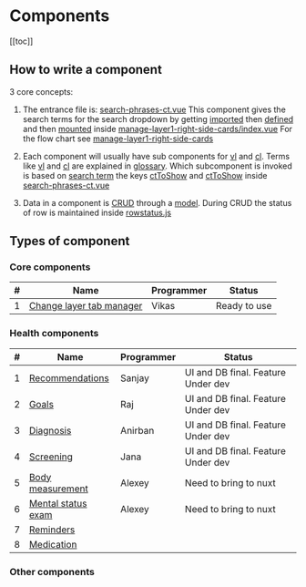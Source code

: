 # Components

[[toc]]

## How to write a component

3 core concepts:

1. The entrance file is: [search-phrases-ct.vue](https://github.com/savantcare/emr/blob/master/webclient/cts/1time-eachField-multiValues/1-textarea/search-phrases-ct.vue)
   This component gives the search terms for the search dropdown by getting [imported](https://github.com/savantcare/emr/blob/85e1510dd834a7e812e2a2ec37eaf26d2c2aa91f/webclient/cts/non-temporal/components-container-in-rhs-of-layer1/index.vue#L24) then [defined](https://github.com/savantcare/emr/blob/85e1510dd834a7e812e2a2ec37eaf26d2c2aa91f/webclient/cts/non-temporal/components-container-in-rhs-of-layer1/index.vue#L31) and then [mounted](https://github.com/savantcare/emr/blob/85e1510dd834a7e812e2a2ec37eaf26d2c2aa91f/webclient/cts/non-temporal/components-container-in-rhs-of-layer1/index.vue#L4) inside
   [manage-layer1-right-side-cards/index.vue](https://github.com/savantcare/emr/blob/master/webclient/cts/non-temporal/components-container-in-rhs-of-layer1/index.vue) For the flow chart see [manage-layer1-right-side-cards](./non-temporal/components-container-in-rhs-of-layer1/README.md)

2. Each component will usually have sub components for [vl](https://github.com/savantcare/emr/tree/master/webclient/cts/1time-eachField-multiValues/1-textarea/vl) and [cl](https://github.com/savantcare/emr/tree/master/webclient/cts/1time-eachField-multiValues/1-textarea/cl). Terms like [vl](../../docs/GLOSSARY.html#others) and [cl](../../docs/GLOSSARY.html#others) are explained in [glossary](../../docs/GLOSSARY). Which subcomponent is invoked is based on [search term](https://github.com/savantcare/emr/blob/85e1510dd834a7e812e2a2ec37eaf26d2c2aa91f/webclient/cts/1time-eachField-multiValues/1-textarea/search-phrases-ct.vue#L15) the keys [ctToShow](https://github.com/savantcare/emr/blob/85e1510dd834a7e812e2a2ec37eaf26d2c2aa91f/webclient/cts/1time-eachField-multiValues/1-textarea/search-phrases-ct.vue#L17) and [ctToShow](https://github.com/savantcare/emr/blob/85e1510dd834a7e812e2a2ec37eaf26d2c2aa91f/webclient/cts/1time-eachField-multiValues/1-textarea/search-phrases-ct.vue#L26) inside [search-phrases-ct.vue](https://github.com/savantcare/emr/blob/master/webclient/cts/1time-eachField-multiValues/1-textarea/search-phrases-ct.vue)

3. Data in a component is [CRUD](https://en.wikipedia.org/wiki/Create,_read,_update_and_delete) through a [model](https://github.com/savantcare/emr/blob/master/webclient/cts/1time-eachField-multiValues/1-textarea/db/client-side/rem.js). During CRUD the status of row is maintained inside [rowstatus.js](https://github.com/savantcare/emr/blob/master/webclient/cts/non-temporal/crud/rowstatus.js)

## Types of component

### Core components

| #   | Name                                                                           | Programmer | Status       |
| --- | ------------------------------------------------------------------------------ | ---------- | ------------ |
| 1   | [Change layer tab manager](./non-temporal/components-container-in-edit-layer/) | Vikas      | Ready to use |

### Health components

| #   | Name                                           | Programmer | Status                             |
| --- | ---------------------------------------------- | ---------- | ---------------------------------- |
| 1   | [Recommendations](./rec/)                      | Sanjay     | UI and DB final. Feature Under dev |
| 2   | [Goals](./goals/)                              | Raj        | UI and DB final. Feature Under dev |
| 3   | [Diagnosis](./dx/)                             | Anirban    | UI and DB final. Feature Under dev |
| 4   | [Screening](./scr/)                            | Jana       | UI and DB final. Feature Under dev |
| 5   | [Body measurement](./vital-signs/)             | Alexey     | Need to bring to nuxt              |
| 6   | [Mental status exam](./mse/)                   | Alexey     | Need to bring to nuxt              |
| 7   | [Reminders](./1time-eachField-multiValues/rem) |            |                                    |
| 8   | [Medication](./medications/)                   |            |                                    |

### Other components
